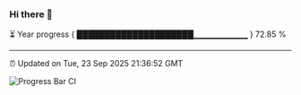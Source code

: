 ### Hi there 👋

⏳ Year progress { █████████████████████▁▁▁▁▁▁▁▁▁ } 72.85 %

---

⏰ Updated on Tue, 23 Sep 2025 21:36:52 GMT

![Progress Bar CI](https://github.com/IshwaranRudhara/GIT-ACTION/workflows/Progress%20Bar%20CI/badge.svg)
